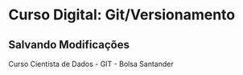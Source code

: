 # Curso Digital: Git/Versionamento

## Salvando Modificações

Curso Cientista de Dados - GIT - Bolsa Santander
